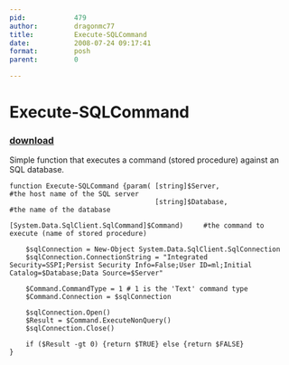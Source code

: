 ```yaml
---
pid:            479
author:         dragonmc77
title:          Execute-SQLCommand
date:           2008-07-24 09:17:41
format:         posh
parent:         0

---
```


# Execute-SQLCommand

### [download](Scripts\479.ps1)

Simple function that executes a command (stored procedure) against an SQL database.

```posh
function Execute-SQLCommand {param(	[string]$Server,								#the host name of the SQL server
									[string]$Database,								#the name of the database
									[System.Data.SqlClient.SqlCommand]$Command)		#the command to execute (name of stored procedure)

	$sqlConnection = New-Object System.Data.SqlClient.SqlConnection
	$sqlConnection.ConnectionString = "Integrated Security=SSPI;Persist Security Info=False;User ID=ml;Initial Catalog=$Database;Data Source=$Server"
	
	$Command.CommandType = 1 # 1 is the 'Text' command type
	$Command.Connection = $sqlConnection
	
	$sqlConnection.Open()
	$Result = $Command.ExecuteNonQuery()
	$sqlConnection.Close()
	
	if ($Result -gt 0) {return $TRUE} else {return $FALSE}
}
```
